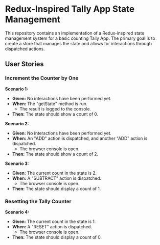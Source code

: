# Redux-Inspired Tally App State Management

This repository contains an implementation of a Redux-inspired state management system for a basic counting Tally App. The primary goal is to create a store that manages the state and allows for interactions through dispatched actions.

## User Stories

### Increment the Counter by One

**Scenario 1:**
- **Given:** No interactions have been performed yet.
- **When:** The "getState" method is run.
  - The result is logged to the console.
- **Then:** The state should show a count of 0.

**Scenario 2:**
- **Given:** No interactions have been performed yet.
- **When:** An "ADD" action is dispatched, and another "ADD" action is dispatched.
  - The browser console is open.
- **Then:** The state should show a count of 2.

**Scenario 3:**
- **Given:** The current count in the state is 2.
- **When:** A "SUBTRACT" action is dispatched.
  - The browser console is open.
- **Then:** The state should display a count of 1.

### Resetting the Tally Counter

**Scenario 4:**
- **Given:** The current count in the state is 1.
- **When:** A "RESET" action is dispatched.
  - The browser console is open.
- **Then:** The state should display a count of 0.
